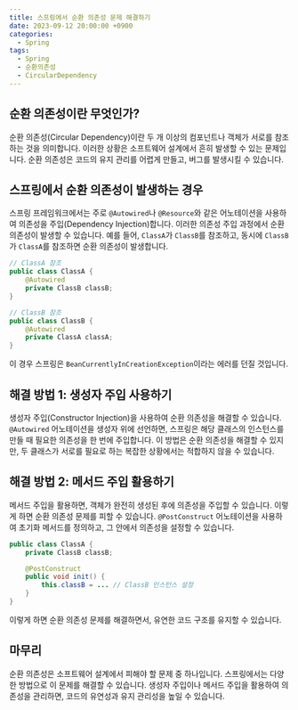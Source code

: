 ```yaml
---
title: 스프링에서 순환 의존성 문제 해결하기
date: 2023-09-12 20:00:00 +0900
categories:
  - Spring
tags:
  - Spring
  - 순환의존성
  - CircularDependency
---
```

## 순환 의존성이란 무엇인가?

순환 의존성(Circular Dependency)이란 두 개 이상의 컴포넌트나 객체가 서로를 참조하는 것을 의미합니다. 이러한 상황은 소프트웨어 설계에서 흔히 발생할 수 있는 문제입니다. 순환 의존성은 코드의 유지 관리를 어렵게 만들고, 버그를 발생시킬 수 있습니다. 

## 스프링에서 순환 의존성이 발생하는 경우

스프링 프레임워크에서는 주로 `@Autowired`나 `@Resource`와 같은 어노테이션을 사용하여 의존성을 주입(Dependency Injection)합니다. 이러한 의존성 주입 과정에서 순환 의존성이 발생할 수 있습니다. 예를 들어, `ClassA`가 `ClassB`를 참조하고, 동시에 `ClassB`가 `ClassA`를 참조하면 순환 의존성이 발생합니다.

```java
// ClassA 참조
public class ClassA {
    @Autowired
    private ClassB classB;
}

// ClassB 참조
public class ClassB {
    @Autowired
    private ClassA classA;
}
```

이 경우 스프링은 `BeanCurrentlyInCreationException`이라는 에러를 던질 것입니다.

## 해결 방법 1: 생성자 주입 사용하기

생성자 주입(Constructor Injection)을 사용하여 순환 의존성을 해결할 수 있습니다. `@Autowired` 어노테이션을 생성자 위에 선언하면, 스프링은 해당 클래스의 인스턴스를 만들 때 필요한 의존성을 한 번에 주입합니다. 이 방법은 순환 의존성을 해결할 수 있지만, 두 클래스가 서로를 필요로 하는 복잡한 상황에서는 적합하지 않을 수 있습니다.

## 해결 방법 2: 메서드 주입 활용하기

메서드 주입을 활용하면, 객체가 완전히 생성된 후에 의존성을 주입할 수 있습니다. 이렇게 하면 순환 의존성 문제를 피할 수 있습니다. `@PostConstruct` 어노테이션을 사용하여 초기화 메서드를 정의하고, 그 안에서 의존성을 설정할 수 있습니다.

```java
public class ClassA {
    private ClassB classB;

    @PostConstruct
    public void init() {
        this.classB = ... // ClassB 인스턴스 설정
    }
}
```

이렇게 하면 순환 의존성 문제를 해결하면서, 유연한 코드 구조를 유지할 수 있습니다.

## 마무리

순환 의존성은 소프트웨어 설계에서 피해야 할 문제 중 하나입니다. 스프링에서는 다양한 방법으로 이 문제를 해결할 수 있습니다. 생성자 주입이나 메서드 주입을 활용하여 의존성을 관리하면, 코드의 유연성과 유지 관리성을 높일 수 있습니다.